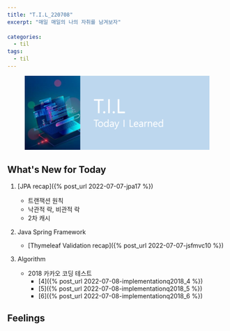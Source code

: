 ```yaml
---
title: "T.I.L_220708"
excerpt: "매일 매일의 나의 자취를 남겨보자"

categories:
  - til
tags:
  - til
---
```

<figure>
    <img src="/assets/images/til_image.png">
</figure>

## What's New for Today   
1. [JPA recap]({% post_url 2022-07-07-jpa17 %})
    - 트랜잭션 원칙
    - 낙관적 락, 비관적 락
    - 2차 캐시

2. Java Spring Framework
    - [Thymeleaf Validation recap]({% post_url 2022-07-07-jsfmvc10 %})

        
3. Algorithm
    - 2018 카카오 코딩 테스트
        - [4]({% post_url 2022-07-08-implementationq2018_4 %})
        - [5]({% post_url 2022-07-08-implementationq2018_5 %})
        - [6]({% post_url 2022-07-08-implementationq2018_6 %})

## Feelings


